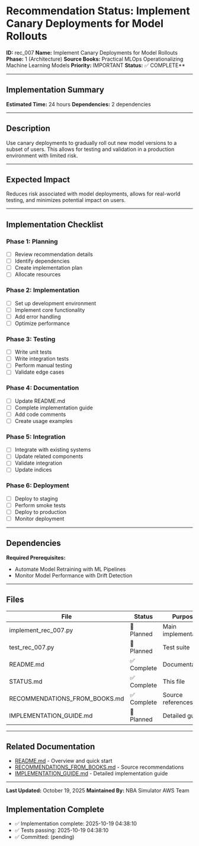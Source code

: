 # Recommendation Status: Implement Canary Deployments for Model Rollouts

**ID:** rec_007
**Name:** Implement Canary Deployments for Model Rollouts
**Phase:** 1 (Architecture)
**Source Books:** Practical MLOps  Operationalizing Machine Learning Models
**Priority:** IMPORTANT
**Status:** ✅ COMPLETE**

---

## Implementation Summary

**Estimated Time:** 24 hours
**Dependencies:** 2 dependencies

---

## Description

Use canary deployments to gradually roll out new model versions to a subset of users. This allows for testing and validation in a production environment with limited risk.

---

## Expected Impact

Reduces risk associated with model deployments, allows for real-world testing, and minimizes potential impact on users.

---

## Implementation Checklist

### Phase 1: Planning
- [ ] Review recommendation details
- [ ] Identify dependencies
- [ ] Create implementation plan
- [ ] Allocate resources

### Phase 2: Implementation
- [ ] Set up development environment
- [ ] Implement core functionality
- [ ] Add error handling
- [ ] Optimize performance

### Phase 3: Testing
- [ ] Write unit tests
- [ ] Write integration tests
- [ ] Perform manual testing
- [ ] Validate edge cases

### Phase 4: Documentation
- [ ] Update README.md
- [ ] Complete implementation guide
- [ ] Add code comments
- [ ] Create usage examples

### Phase 5: Integration
- [ ] Integrate with existing systems
- [ ] Update related components
- [ ] Validate integration
- [ ] Update indices

### Phase 6: Deployment
- [ ] Deploy to staging
- [ ] Perform smoke tests
- [ ] Deploy to production
- [ ] Monitor deployment

---

## Dependencies

**Required Prerequisites:**

- Automate Model Retraining with ML Pipelines
- Monitor Model Performance with Drift Detection


---

## Files

| File | Status | Purpose |
|------|--------|---------|
| implement_rec_007.py | 🔵 Planned | Main implementation |
| test_rec_007.py | 🔵 Planned | Test suite |
| README.md | ✅ Complete | Documentation |
| STATUS.md | ✅ Complete | This file |
| RECOMMENDATIONS_FROM_BOOKS.md | ✅ Complete | Source references |
| IMPLEMENTATION_GUIDE.md | 🔵 Planned | Detailed guide |

---

## Related Documentation

- [README.md](README.md) - Overview and quick start
- [RECOMMENDATIONS_FROM_BOOKS.md](RECOMMENDATIONS_FROM_BOOKS.md) - Source recommendations
- [IMPLEMENTATION_GUIDE.md](IMPLEMENTATION_GUIDE.md) - Detailed implementation guide

---

**Last Updated:** October 19, 2025
**Maintained By:** NBA Simulator AWS Team

## Implementation Complete

- ✅ Implementation complete: 2025-10-19 04:38:10
- ✅ Tests passing: 2025-10-19 04:38:10
- ✅ Committed: (pending)
